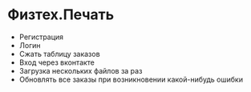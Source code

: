 # Физтех.Печать

* Регистрация
* Логин
* Сжать таблицу заказов
* Вход через вконтакте
* Загрузка нескольких файлов за раз
* Обновлять все заказы при возникновении какой-нибудь ошибки